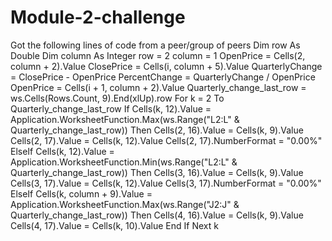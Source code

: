 # Module-2-challenge
Got the following lines of code from a peer/group of peers
 Dim row As Double
    Dim column As Integer
    row = 2
    column = 1
     OpenPrice = Cells(2, column + 2).Value
      ClosePrice = Cells(i, column + 5).Value
      QuarterlyChange = ClosePrice - OpenPrice
      PercentChange = QuarterlyChange / OpenPrice
       OpenPrice = Cells(i + 1, column + 2).Value
       Quarterly_change_last_row = ws.Cells(Rows.Count, 9).End(xlUp).row
       For k = 2 To Quarterly_change_last_row
    If Cells(k, 12).Value = Application.WorksheetFunction.Max(ws.Range("L2:L" & Quarterly_change_last_row)) Then
        Cells(2, 16).Value = Cells(k, 9).Value
        Cells(2, 17).Value = Cells(k, 12).Value
        Cells(2, 17).NumberFormat = "0.00%"
    ElseIf Cells(k, 12).Value = Application.WorksheetFunction.Min(ws.Range("L2:L" & Quarterly_change_last_row)) Then
        Cells(3, 16).Value = Cells(k, 9).Value
        Cells(3, 17).Value = Cells(k, 12).Value
        Cells(3, 17).NumberFormat = "0.00%"
    ElseIf Cells(k, column + 9).Value = Application.WorksheetFunction.Max(ws.Range("J2:J" & Quarterly_change_last_row)) Then
        Cells(4, 16).Value = Cells(k, 9).Value
        Cells(4, 17).Value = Cells(k, 10).Value
        End If
        Next k
 
